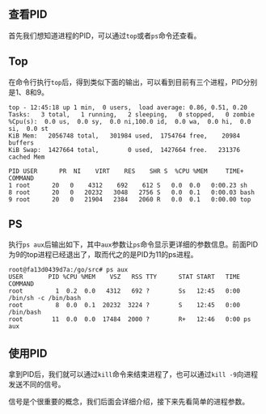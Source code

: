 
## 查看PID

首先我们想知道进程的PID，可以通过`top`或者`ps`命令还查看。

## Top

在命令行执行`top`后，得到类似下面的输出，可以看到目前有三个进程，PID分别是1、8和9。

```
top - 12:45:18 up 1 min,  0 users,  load average: 0.86, 0.51, 0.20
Tasks:   3 total,   1 running,   2 sleeping,   0 stopped,   0 zombie
%Cpu(s):  0.0 us,  0.0 sy,  0.0 ni,100.0 id,  0.0 wa,  0.0 hi,  0.0 si,  0.0 st
KiB Mem:   2056748 total,   301984 used,  1754764 free,    20984 buffers
KiB Swap:  1427664 total,        0 used,  1427664 free.   231376 cached Mem

PID USER      PR  NI    VIRT    RES    SHR S  %CPU %MEM     TIME+ COMMAND
1 root      20   0    4312    692    612 S   0.0  0.0   0:00.23 sh
8 root      20   0   20232   3048   2756 S   0.0  0.1   0:00.03 bash
9 root      20   0   21904   2384   2060 R   0.0  0.1   0:00.00 top
```

## PS

执行`ps aux`后输出如下，其中`aux`参数让`ps`命令显示更详细的参数信息。前面PID为9的top进程已经退出了，取而代之的是PID为11的ps进程。

```
root@fa13d0439d7a:/go/src# ps aux
USER       PID %CPU %MEM    VSZ   RSS TTY      STAT START   TIME COMMAND
root         1  0.2  0.0   4312   692 ?        Ss   12:45   0:00 /bin/sh -c /bin/bash
root         8  0.0  0.1  20232  3224 ?        S    12:45   0:00 /bin/bash
root        11  0.0  0.0  17484  2000 ?        R+   12:46   0:00 ps aux
```

## 使用PID

拿到PID后，我们就可以通过`kill`命令来结束进程了，也可以通过`kill -9`向进程发送不同的信号。

信号是个很重要的概念，我们后面会详细介绍，接下来先看简单的进程参数。
